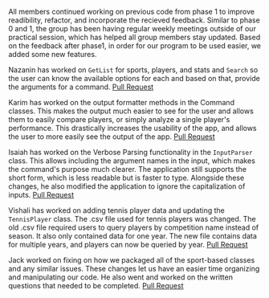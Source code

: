 All members continued working on previous code from phase 1 to improve readibility, refactor, and incorporate the recieved feedback. Similar to phase 0 and 1, the group has been having regular weekly meetings outside of our practical session, which has helped all group members stay updated. Based on the feedback after phase1, in order for our program to be used easier, we added some new features. 

Nazanin has worked on `GetList` for sports, players, and stats and `Search` so the user can know the available options for each and based on that, provide the arguments for a command.
[Pull Request](https://github.com/CSC207-UofT/course-project-sports-agents/actions/runs/1542419457)


Karim has worked on the output formatter methods in the Command classes. 
This makes the output much easier to see for the user and allows them to easily
compare players, or simply analyze a single player's performance. This
drastically increases the usability of the app, and allows the user to more easily
see the output of the app. [Pull Request](https://github.com/CSC207-UofT/course-project-sports-agents/pull/46)

Isaiah has worked on the Verbose Parsing functionality in the `InputParser` class.
This allows including the argument names in the input, which makes the command's
purpose much clearer. The application still supports the short form, which is
less readable but is faster to type. Alongside these changes, he also modified
the application to ignore the capitalization of inputs.
[Pull Request](https://github.com/CSC207-UofT/course-project-sports-agents/pull/53)

Vishali has worked on adding tennis player data and updating the `TennisPlayer`
class. The .csv file used for tennis players was changed. 
The old .csv file required users to query players by competition name
instead of season. It also only contained data for one year.
The new file contains data for multiple years, and players can now be queried
by year. [Pull Request](https://github.com/CSC207-UofT/course-project-sports-agents/pull/47)

Jack worked on fixing on how we packaged all of the sport-based classes and any similar issues. 
These changes let us have an easier time organizing and manipulating our code. 
He also went and worked on the written questions that needed to be completed. 
[Pull Request](https://github.com/CSC207-UofT/course-project-sports-agents/pull/50)
